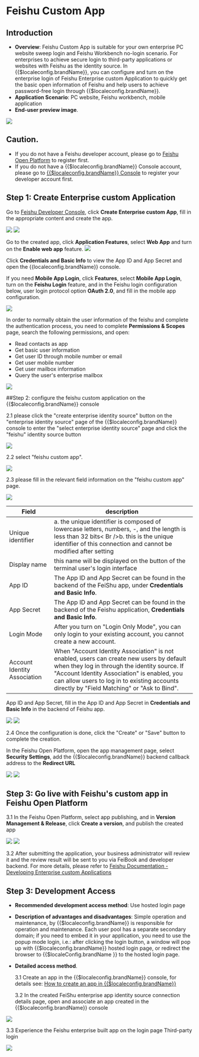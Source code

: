 # Feishu Custom App

<LastUpdated/>

## Introduction

- **Overview**: Feishu Custom App is suitable for your own enterprise PC website sweep login and Feishu Workbench no-login scenario. For enterprises to achieve secure login to third-party applications or websites with Feishu as the identity source. In {{$localeconfig.brandName}}, you can configure and turn on the enterprise login of Feishu Enterprise custom Application to quickly get the basic open information of Feishu and help users to achieve password-free login through {{$localeconfig.brandName}}.
- **Application Scenario**: PC website, Feishu workbench, mobile application
- **End-user preview image**.

<img src="./images/00.png" >

## Caution.

- If you do not have a Feishu developer account, please go to [Feishu Open Platform](https://open.feishu.cn/app) to register first.
- If you do not have a {{$localeconfig.brandName}} Console account, please go to [{{$localeconfig.brandName}} Console](https://authing.cn/) to register your developer account first.

## Step 1: Create Enterprise custom Application

Go to [Feishu Developer Console](https://open.feishu.cn/app), click **Create Enterprise custom App**, fill in the appropriate content and create the app.

<img src="./images/01.png" >

<img src="./images/02.png" >

Go to the created app, click **Application Features**, select **Web App** and turn on the **Enable web app** feature.
<img src="./images/04.png" >

Click **Credentials and Basic Info** to view the App ID and App Secret and open the {{localeconfig.brandName}} console.

If you need **Mobile App Login**, click **Features**, select **Mobile App Login**, turn on the **Feishu Login** feature, and in the Feishu login configuration below, user login protocol option **OAuth 2.0**, and fill in the mobile app configuration.

<img src="./images/09.png" >

In order to normally obtain the user information of the feishu and complete the authentication process, you need to complete **Permissions & Scopes** page, search the following permissions, and open:

- Read contacts as app
- Get basic user information
- Get user ID through mobile number or email
- Get user mobile number
- Get user mailbox information
- Query the user's enterprise mailbox

<img src="./images/06.png" >

##Step 2: configure the feishu custom application on the {{$localeconfig.brandName}} console

2.1 please click the "create enterprise identity source" button on the "enterprise identity source" page of the {{$localeconfig.brandName}} console to enter the "select enterprise identity source" page and click the "feishu" identity source button

<img src="./images/12.png" >

2.2 select "feishu custom app".

<img src="./images/13.png" >

2.3 please fill in the relevant field information on the "feishu custom app" page.

<img src="./images/14.png" >

| Field                        | description                                                                                                                                                                                                                                                                             |
| ---------------------------- | --------------------------------------------------------------------------------------------------------------------------------------------------------------------------------------------------------------------------------------------------------------------------------------- |
| Unique identifier            | a. the unique identifier is composed of lowercase letters, numbers, -, and the length is less than 32 bits< Br />b. this is the unique identifier of this connection and cannot be modified after setting                                                                               |
| Display name                 | this name will be displayed on the button of the terminal user's login interface                                                                                                                                                                                                        |
| App ID                       | The App ID and App Secret can be found in the backend of the FeiShu app, under **Credentials and Basic Info**.                                                                                                                                                                   | App Secret |
| App Secret                   | The App ID and App Secret can be found in the backend of the Feishu application, **Credentials and Basic Info**.                                                                                                                                                                 | Login Mode |
| Login Mode                   | After you turn on "Login Only Mode", you can only login to your existing account, you cannot create a new account.                                                                                                                                                                      | Sign In Mode |
| Account Identity Association | When "Account Identity Association" is not enabled, users can create new users by default when they log in through the identity source. If "Account Identity Association" is enabled, you can allow users to log in to existing accounts directly by "Field Matching" or "Ask to Bind". | App ID |

App ID and App Secret, fill in the App ID and App Secret in **Credentials and Basic Info** in the backend of Feishu app.

<img src="./images/03.png" >

<img src="./images/10.png" >

2.4 Once the configuration is done, click the "Create" or "Save" button to complete the creation.

In the Feishu Open Platform, open the app management page, select **Security Settings**, add the {{$localeconfig.brandName}} backend callback address to the **Redirect URL**

<img src="./images/05.png" >

<img src="./images/10.png" >

## Step 3: Go live with Feishu's custom app in Feishu Open Platform

3.1 In the Feishu Open Platform, select app publishing, and in **Version Management & Release**, click **Create a version**, and publish the created app

<img src="./images/07.png" >

<img src="./images/08.png" >

3.2 After submitting the application, your business administrator will review it and the review result will be sent to you via FeiBook and developer backend. For more details, please refer to [Feishu Documentation - Developing Enterprise custom Applications](https://open.feishu.cn/document/uQjL04CN/ukzM04SOzQjL5MDN)

## Step 3: Development Access

- **Recommended development access method**: Use hosted login page

- **Description of advantages and disadvantages**: Simple operation and maintenance, by {{$localeconfig.brandName}} is responsible for operation and maintenance. Each user pool has a separate secondary domain; if you need to embed it in your application, you need to use the popup mode login, i.e.: after clicking the login button, a window will pop up with {{$localeconfig.brandName}} hosted login page, or redirect the browser to {{$localeConfig.brandName }} to the hosted login page.

- **Detailed access method**.

  3.1 Create an app in the {{$localeconfig.brandName}} console, for details see: [How to create an app in {{$localeconfig.brandName}}](https://docs.authing.cn/v2/guides/app/create-app.html)

  3.2 In the created FeiShu enterprise app identity source connection details page, open and associate an app created in the {{$localeconfig.brandName}} console

<img src="./images/15.png" >

3.3 Experience the Feishu enterprise built app on the login page Third-party login

<img src="./images/16.png" >
